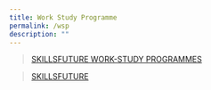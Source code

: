 ```yaml
---
title: Work Study Programme
permalink: /wsp
description: ""
---
```

>[SKILLSFUTURE WORK-STUDY PROGRAMMES](https://programmes.myskillsfuture.gov.sg/WorkStudyIndividualProgrammes/Programme_Summary.aspx)

>[SKILLSFUTURE](https://www.skillsfuture.gov.sg/wsdeg#whatisit)